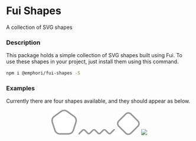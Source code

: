 # Fui Shapes

A collection of SVG shapes

### Description

This package holds a simple collection of SVG shapes built using Fui. To use
these shapes in your project, just install them using this command.

```bash
npm i @emphori/fui-shapes -S
```

### Examples

Currently there are four shapes available, and they should appear as below.

<p align="center">
  <img src="./assets/hexagon.svg" />
  <img src="./assets/squiggle.svg" />
  <img src="./assets/square.svg" />
  <img src="./assets/triange.svg" />
</p>
